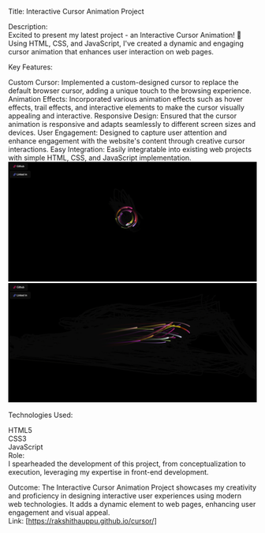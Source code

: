 
Title: Interactive Cursor Animation Project<br/>

Description:<br/>
Excited to present my latest project - an Interactive Cursor Animation! 🚀 Using HTML, CSS, and JavaScript, I've created a dynamic and engaging cursor animation that enhances user interaction on web pages.

Key Features:<br/>

Custom Cursor: Implemented a custom-designed cursor to replace the default browser cursor, adding a unique touch to the browsing experience.<br/>
Animation Effects: Incorporated various animation effects such as hover effects, trail effects, and interactive elements to make the cursor visually appealing and interactive.
Responsive Design: Ensured that the cursor animation is responsive and adapts seamlessly to different screen sizes and devices.
User Engagement: Designed to capture user attention and enhance engagement with the website's content through creative cursor interactions.
Easy Integration: Easily integratable into existing web projects with simple HTML, CSS, and JavaScript implementation.
<img src="https://raw.githubusercontent.com/Rakshithauppu/cursor/main/Screenshot%202024-04-25%20130519.png" alt="rakshithauppu" />
<img src="https://raw.githubusercontent.com/Rakshithauppu/cursor/main/Screenshot%202024-04-25%20130558.png" alt="rakshithauppu" />

Technologies Used:

HTML5<br/>
CSS3<br/>
JavaScript<br/>
Role:<br/>
I spearheaded the development of this project, from conceptualization to execution, leveraging my expertise in front-end development.

Outcome:
The Interactive Cursor Animation Project showcases my creativity and proficiency in designing interactive user experiences using modern web technologies. It adds a dynamic element to web pages, enhancing user engagement and visual appeal.<br/>
Link: [https://rakshithauppu.github.io/cursor/]<br/>

